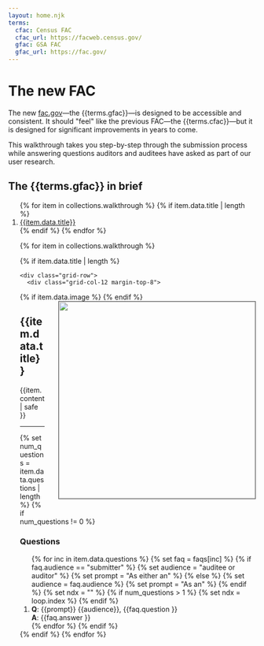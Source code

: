 ```yaml
---
layout: home.njk
terms:
  cfac: Census FAC
  cfac_url: https://facweb.census.gov/
  gfac: GSA FAC
  gfac_url: https://fac.gov/
---
```



# The new FAC

The new [fac.gov]({{terms.gfac_url}})&mdash;the {{terms.gfac}}&mdash;is designed to be accessible and consistent. It should "feel" like the previous FAC&mdash;the {{terms.cfac}}&mdash;but it is designed for significant improvements in years to come.

This walkthrough takes you step-by-step through the submission process while answering questions auditors and auditees have asked as part of our user research.


## The {{terms.gfac}} in brief 

<ol>
{% for item in collections.walkthrough %}
  {% if item.data.title | length %}
  <li>
    <a href="#{{item.data.title | slugify }}">{{item.data.title}}</a>
  </li>
  {% endif %}
{% endfor %}

<div class="grid-container">

{% for item in collections.walkthrough %}

  {% if item.data.title | length %}

    <div class="grid-row">
      <div class="grid-col-12 margin-top-8">

  {% if item.data.image %}
      <img src="assets/img/walkthrough/{{item.data.image}}" width=400 style="margin-left: 2em; margin-bottom: 2em; float: right; border: 1px solid #555;"/>
  {% endif %}
        <h2 id="{{item.data.title | slugify }}">{{item.data.title}}</h2>

  {{item.content | safe }}

  <hr>
  {% set num_questions = item.data.questions | length %}
  {% if num_questions != 0 %}
    <h3>Questions</h3>
    <ol>
    {% for inc in item.data.questions %}
      {% set faq = faqs[inc] %}
      {% if faq.audience == "submitter" %}
        {% set audience = "auditee or auditor" %}
        {% set prompt = "As either an" %}
      {% else %}
        {% set audience = faq.audience %}
        {% set prompt = "As an" %}
      {% endif %}
      {% set ndx = "" %}
      {% if num_questions > 1 %}
        {% set ndx = loop.index %}
      {% endif %}
      <li>
        <b>Q</b>: {{prompt}} {{audience}}, {{faq.question }}<br/>
        <b>A</b>: {{faq.answer }}
      </li>
    {% endfor %}
  {% endif %}
  </div>
</div>
  {% endif %}
{% endfor %}
</div>
